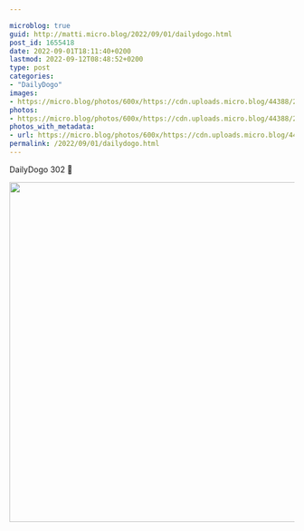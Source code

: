 ```yaml
---

microblog: true
guid: http://matti.micro.blog/2022/09/01/dailydogo.html
post_id: 1655418
date: 2022-09-01T18:11:40+0200
lastmod: 2022-09-12T08:48:52+0200
type: post
categories:
- "DailyDogo"
images:
- https://micro.blog/photos/600x/https://cdn.uploads.micro.blog/44388/2022/4f86ddaf8b.jpg
photos:
- https://micro.blog/photos/600x/https://cdn.uploads.micro.blog/44388/2022/4f86ddaf8b.jpg
photos_with_metadata:
- url: https://micro.blog/photos/600x/https://cdn.uploads.micro.blog/44388/2022/4f86ddaf8b.jpg
permalink: /2022/09/01/dailydogo.html
---
```

DailyDogo 302 🐶

<img src="/media/uploads/2022/4f86ddaf8b.jpg" width="600" height="600" alt="" />
